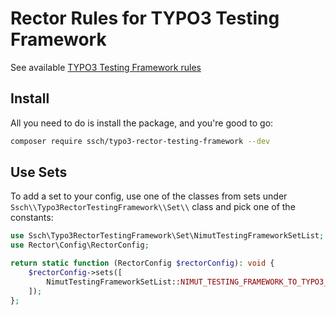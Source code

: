 # Rector Rules for TYPO3 Testing Framework

See available [TYPO3 Testing Framework rules](/docs/rector_rules_overview.md)

## Install

All you need to do is install the package, and you're good to go:

```bash
composer require ssch/typo3-rector-testing-framework --dev
```

## Use Sets

To add a set to your config, use one of the classes from sets under `Ssch\\Typo3RectorTestingFramework\\Set\\` class and pick one of the constants:

```php
use Ssch\Typo3RectorTestingFramework\Set\NimutTestingFrameworkSetList;
use Rector\Config\RectorConfig;

return static function (RectorConfig $rectorConfig): void {
    $rectorConfig->sets([
        NimutTestingFrameworkSetList::NIMUT_TESTING_FRAMEWORK_TO_TYPO3_TESTING_FRAMEWORK,
    ]);
};
```
